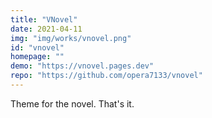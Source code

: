 ```yaml
---
title: "VNovel"
date: 2021-04-11 
img: "img/works/vnovel.png"
id: "vnovel"
homepage: ""
demo: "https://vnovel.pages.dev"
repo: "https://github.com/opera7133/vnovel"
---
```


Theme for the novel. That's it.